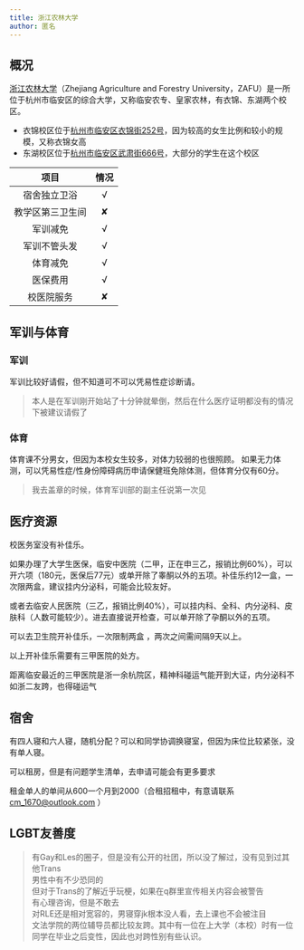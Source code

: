 ```yaml
---
title: 浙江农林大学
author: 匿名
---
```


## 概况

[浙江农林大学](https://www.zafu.edu.cn/)（Zhejiang Agriculture and Forestry University，ZAFU）是一所位于杭州市临安区的综合大学，又称临安农专、皇家农林，有衣锦、东湖两个校区。

- 衣锦校区位于[杭州市临安区衣锦街252号](https://www.amap.com/place/B023B06XPX)，因为较高的女生比例和较小的规模，又称衣锦女高
- 东湖校区位于[杭州市临安区武肃街666号](https://www.amap.com/place/B023B07KSJ)，大部分的学生在这个校区

|项目|情况|
|:---:|:---:|
|宿舍独立卫浴|√|
|教学区第三卫生间|✘|
|军训减免|√|
|军训不管头发|√|
|体育减免|√|
|医保费用|√|
|校医院服务|✘|

## 军训与体育

### 军训

军训比较好请假，但不知道可不可以凭易性症诊断请。

>本人是在军训刚开始站了十分钟就晕倒，然后在什么医疗证明都没有的情况下被建议请假了

### 体育

体育课不分男女，但因为本校女生较多，对体力较弱的也很照顾。
如果无力体测，可以凭易性症/性身份障碍病历申请保健班免除体测，但体育分仅有60分。

>我去盖章的时候，体育军训部的副主任说第一次见

## 医疗资源

校医务室没有补佳乐。

如果办理了大学生医保，临安中医院（二甲，正在申三乙，报销比例60%），可以开六项（180元，医保后77元）或单开除了睾酮以外的五项。补佳乐约12一盒，一次限两盒，建议挂内分泌科，可能会比较友好。

或者去临安人民医院（三乙，报销比例40%），可以挂内科、全科、内分泌科、皮肤科（人数可能较少）。进去直接说开检查，可以单开除了孕酮以外的五项。

可以去卫生院开补佳乐，一次限制两盒 ，两次之间需间隔9天以上。

以上开补佳乐需要有三甲医院的处方。

距离临安最近的三甲医院是浙一余杭院区，精神科碰运气能开到大证，内分泌科不如浙二友跨，也得碰运气

## 宿舍

有四人寝和六人寝，随机分配？可以和同学协调换寝室，但因为床位比较紧张，没有单人寝。

可以租房，但是有问题学生清单，去申请可能会有更多要求

租金单人的单间从600一个月到2000（合租招租中，有意请联系 <cm_1670@outlook.com> ）

## LGBT友善度

>有Gay和Les的圈子，但是没有公开的社团，所以没了解过，没有见到过其他Trans  
>男性中有不少恐同的  
>但对于Trans的了解近乎玩梗，如果在q群里宣传相关内容会被警告  
>有心理咨询，但是不敢去  
>对RLE还是相对宽容的，男寝穿jk根本没人看，去上课也不会被注目  
>文法学院的两位辅导员都比较友跨。其中有一位在上大学（本校）时有一位同学在毕业之后变性，因此也对跨性别有些认识。
